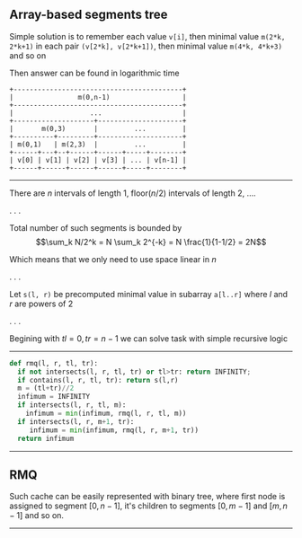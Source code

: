 Array-based segments tree
-------------------------

Simple solution is to remember each value `v[i]`,
then minimal value `m(2*k, 2*k+1)` in each pair `(v[2*k], v[2*k+1])`,
then minimal value `m(4*k, 4*k+3)` and so on

Then answer can be found in logarithmic time

```
+------------------------------------------+
|                m(0,n-1)                  |
+------------------------------------------+
|                   ...                    |
+--------------------+---------------------+
|       m(0,3)       |         ...         |
+----------+---------+---------------------+
| m(0,1)   | m(2,3)  |         ...         |
+------+---+--+------+------+-----+--------+
| v[0] | v[1] | v[2] | v[3] | ... | v[n-1] |
+------+------+------+------+-----+--------+
```

* * *

There are $n$ intervals of length 1,
floor($n/2$) intervals of length 2,
$\ldots$.

. . .

Total number of such segments is bounded by
$$\sum_k N/2^k = N \sum_k 2^{-k} = N \frac{1}{1-1/2} = 2N$$

Which means that we only need to use space linear in $n$

. . .

Let ```s(l, r)``` be precomputed
minimal value in subarray ```a[l..r]```
where $l$ and $r$ are powers of 2

. . .

Begining with $tl=0, tr=n-1$
we can solve task with simple recursive logic

* * *

```python
def rmq(l, r, tl, tr):
  if not intersects(l, r, tl, tr) or tl>tr: return INFINITY;
  if contains(l, r, tl, tr): return s(l,r)
  m = (tl+tr)//2
  infimum = INFINITY
  if intersects(l, r, tl, m):
    infimum = min(infimum, rmq(l, r, tl, m))
  if intersects(l, r, m+1, tr):
     infimum = min(infimum, rmq(l, r, m+1, tr))
  return infimum
```

* * *

RMQ
---

Such cache can be easily represented with binary tree,
where first node is assigned to segment $[0,n-1]$,
it's children to segments $[0,m-1]$ and $[m,n-1]$ and so on.

* * *
